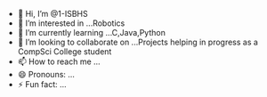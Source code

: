 - 👋 Hi, I’m @1-ISBHS
- 👀 I’m interested in ...Robotics
- 🌱 I’m currently learning ...C,Java,Python
- 💞️ I’m looking to collaborate on ...Projects helping in progress as a CompSci College student
- 📫 How to reach me ...
- 😄 Pronouns: ...
- ⚡ Fun fact: ...

<!---
1-ISBHS/1-ISBHS is a ✨ special ✨ repository because its `README.md` (this file) appears on your GitHub profile.
You can click the Preview link to take a look at your changes.
--->
